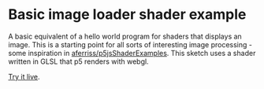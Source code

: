 # Basic image loader shader example

A basic equivalent of a hello world program for shaders that displays an image. This is a starting point for all sorts of interesting image processing - some inspiration in [aferriss/p5jsShaderExamples](https://github.com/aferriss/p5jsShaderExamples). This sketch uses a shader written in GLSL that p5 renders with webgl.

[Try it live](https://editor.p5js.org/mngyuan/sketches/a3PbXLiyB).
